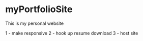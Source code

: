 # myPortfolioSite
This is my personal website

1 - make responsive
2 - hook up resume download
3 - host site